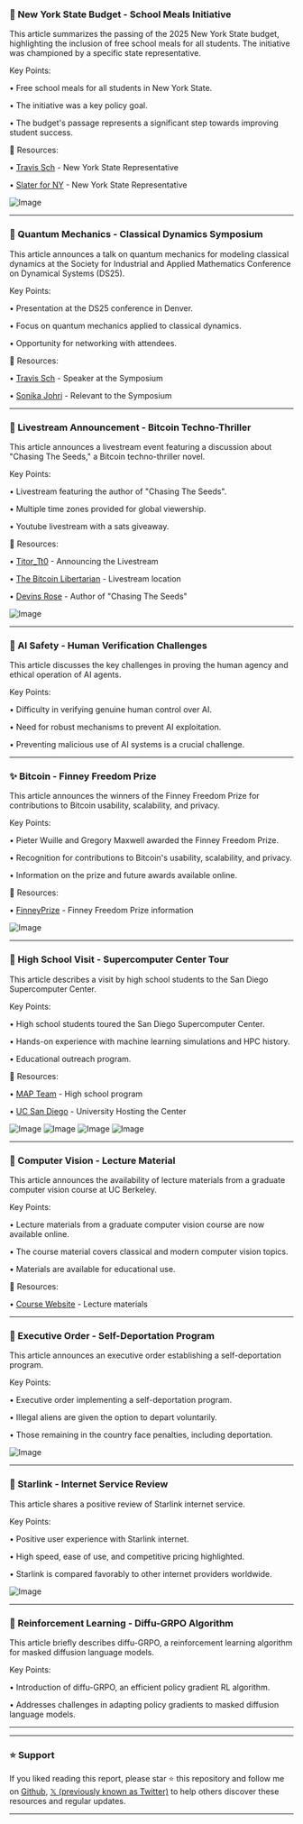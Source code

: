 ### 🤖 New York State Budget - School Meals Initiative

This article summarizes the passing of the 2025 New York State budget, highlighting the inclusion of free school meals for all students.  The initiative was championed by a specific state representative.

Key Points:

• Free school meals for all students in New York State.


• The initiative was a key policy goal.


• The budget's passage represents a significant step towards improving student success.


🔗 Resources:

• [Travis Sch](https://x.com/Travis_Sch) -  New York State Representative


• [Slater for NY](https://x.com/slater4ny) -  New York State Representative


![Image](https://pbs.twimg.com/media/GqxQEbSXwAAhruU?format=jpg&name=small)


---
### 🤖 Quantum Mechanics - Classical Dynamics Symposium

This article announces a talk on quantum mechanics for modeling classical dynamics at the Society for Industrial and Applied Mathematics Conference on Dynamical Systems (DS25).

Key Points:

• Presentation at the DS25 conference in Denver.


• Focus on quantum mechanics applied to classical dynamics.


• Opportunity for networking with attendees.


🔗 Resources:

• [Travis Sch](https://x.com/Travis_Sch) - Speaker at the Symposium


• [Sonika Johri](https://x.com/JohriSonika) -  Relevant to the Symposium


---
### 🚀 Livestream Announcement - Bitcoin Techno-Thriller

This article announces a livestream event featuring a discussion about "Chasing The Seeds," a Bitcoin techno-thriller novel.

Key Points:

• Livestream featuring the author of "Chasing The Seeds".


• Multiple time zones provided for global viewership.


• Youtube livestream with a sats giveaway.


🔗 Resources:

• [Titor_Tt0](https://x.com/Titor_Tt0) -  Announcing the Livestream


• [The Bitcoin Libertarian](https://youtube.com/@thebitcoinlibertarian?sub_confirmation=1) - Livestream location


• [Devins Rose](https://x.com/devinsrose) - Author of "Chasing The Seeds"


![Image](https://pbs.twimg.com/media/GqtavgJW4AAFm4C?format=jpg&name=small)

---
### 🤖 AI Safety - Human Verification Challenges

This article discusses the key challenges in proving the human agency and ethical operation of AI agents.

Key Points:

• Difficulty in verifying genuine human control over AI.


• Need for robust mechanisms to prevent AI exploitation.



• Preventing malicious use of AI systems is a crucial challenge.



---
### ✨ Bitcoin - Finney Freedom Prize

This article announces the winners of the Finney Freedom Prize for contributions to Bitcoin usability, scalability, and privacy.

Key Points:

• Pieter Wuille and Gregory Maxwell awarded the Finney Freedom Prize.


• Recognition for contributions to Bitcoin's usability, scalability, and privacy.


•  Information on the prize and future awards available online.


🔗 Resources:

• [FinneyPrize](http://finneyprize.org) -  Finney Freedom Prize information


![Image](https://pbs.twimg.com/media/Gg7_94KW0AA25ps?format=jpg&name=small)

---
### 🤖 High School Visit - Supercomputer Center Tour

This article describes a visit by high school students to the San Diego Supercomputer Center.

Key Points:

• High school students toured the San Diego Supercomputer Center.


• Hands-on experience with machine learning simulations and HPC history.


•  Educational outreach program.


🔗 Resources:

• [MAP Team](https://education.sdsc.edu/studenttech/map-home) -  High school program


• [UC San Diego](https://x.com/UCSanDiego) - University Hosting the Center


![Image](https://pbs.twimg.com/media/Gqo-mIGXsAAGQoU?format=jpg&name=360x360)
![Image](https://pbs.twimg.com/media/Gqo-mFjXwAAkOmu?format=jpg&name=360x360)
![Image](https://pbs.twimg.com/media/Gqo-mHRawAAhr5k?format=jpg&name=360x360)
![Image](https://pbs.twimg.com/media/Gqo-mMHaoAAacZc?format=jpg&name=360x360)


---
### 🤖 Computer Vision - Lecture Material

This article announces the availability of lecture materials from a graduate computer vision course at UC Berkeley.

Key Points:

•  Lecture materials from a graduate computer vision course are now available online.


• The course material covers classical and modern computer vision topics.



•  Materials are available for educational use.


🔗 Resources:

• [Course Website](https://cs280-berkeley.github.io) -  Lecture materials


---
### 🤖 Executive Order - Self-Deportation Program

This article announces an executive order establishing a self-deportation program.

Key Points:

• Executive order implementing a self-deportation program.


• Illegal aliens are given the option to depart voluntarily.


•  Those remaining in the country face penalties, including deportation.


![Image](https://pbs.twimg.com/amplify_video_thumb/1921008177753030657/img/yyz3aaFLMad7GGqT.jpg)


---
### 🚀 Starlink - Internet Service Review

This article shares a positive review of Starlink internet service.

Key Points:

• Positive user experience with Starlink internet.


• High speed, ease of use, and competitive pricing highlighted.


• Starlink is compared favorably to other internet providers worldwide.


![Image](https://pbs.twimg.com/media/GqgnYbqXIAAuS5e?format=jpg&name=small)


---
### 🤖 Reinforcement Learning - Diffu-GRPO Algorithm

This article briefly describes diffu-GRPO, a reinforcement learning algorithm for masked diffusion language models.

Key Points:

• Introduction of diffu-GRPO, an efficient policy gradient RL algorithm.


• Addresses challenges in adapting policy gradients to masked diffusion language models.


---


---

### ⭐️ Support

If you liked reading this report, please star ⭐️ this repository and follow me on [Github](https://github.com/Drix10), [𝕏 (previously known as Twitter)](https://x.com/DRIX_10_) to help others discover these resources and regular updates.

---